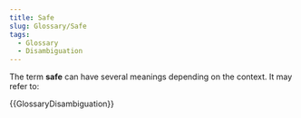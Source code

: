 ```yaml
---
title: Safe
slug: Glossary/Safe
tags:
  - Glossary
  - Disambiguation
---
```

The term **safe** can have several meanings depending on the context. It may refer to:

{{GlossaryDisambiguation}}
